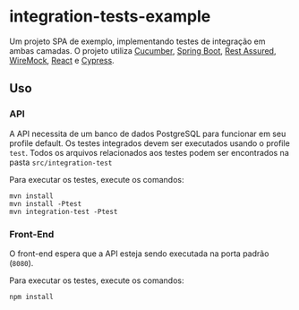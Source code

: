 # integration-tests-example

Um projeto SPA de exemplo, implementando testes de integração em ambas camadas.
O projeto utiliza [Cucumber](https://cucumber.io/), [Spring Boot](https://spring.io/), [Rest Assured](http://rest-assured.io/), [WireMock](http://wiremock.org/), [React](https://reactjs.org/) e [Cypress](https://www.cypress.io/).

## Uso

### API

A API necessita de um banco de dados PostgreSQL para funcionar em seu profile default. Os testes integrados devem ser executados usando o profile `test`.
Todos os arquivos relacionados aos testes podem ser encontrados na pasta `src/integration-test`

Para executar os testes, execute os comandos:

```shell
mvn install
mvn install -Ptest
mvn integration-test -Ptest
```

### Front-End

O front-end espera que a API esteja sendo executada na porta padrão (`8080`).

Para executar os testes, execute os comandos:
```shell
npm install
```
